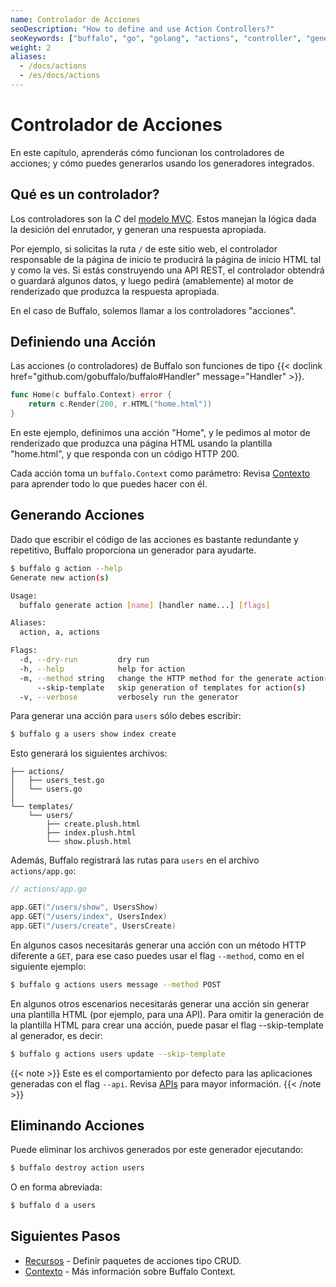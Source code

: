 ```yaml
---
name: Controlador de Acciones
seoDescription: "How to define and use Action Controllers?"
seoKeywords: ["buffalo", "go", "golang", "actions", "controller", "generator"]
weight: 2
aliases:
  - /docs/actions
  - /es/docs/actions
---
```


# Controlador de Acciones

En este capítulo, aprenderás cómo funcionan los controladores de acciones; y cómo puedes generarlos usando los generadores integrados.

## Qué es un controlador?

Los controladores son la *C* del [modelo MVC](https://es.wikipedia.org/wiki/Modelo%E2%80%93vista%E2%80%93controlador). Estos manejan la lógica dada la desición del enrutador, y generan una respuesta apropiada.

Por ejemplo, si solicitas la ruta `/` de este sitio web, el controlador responsable de la página de inicio te producirá la página de inicio HTML tal y como la ves. Si estás construyendo una API REST, el controlador obtendrá o guardará algunos datos, y luego pedirá (amablemente) al motor de renderizado que produzca la respuesta apropiada.

En el caso de Buffalo, solemos llamar a los controladores "acciones".
## Definiendo una Acción

Las acciones (o controladores) de Buffalo son funciones de tipo {{< doclink href="github.com/gobuffalo/buffalo#Handler" message="Handler" >}}.

```go
func Home(c buffalo.Context) error {
	return c.Render(200, r.HTML("home.html"))
}
```

En este ejemplo, definimos una acción "Home", y le pedimos al motor de renderizado que produzca una página HTML usando la plantilla "home.html", y que responda con un código HTTP 200.

Cada acción toma un `buffalo.Context` como parámetro: Revisa [Contexto](/es/documentation/request_handling/context) para aprender todo lo que puedes hacer con él.

## Generando Acciones

Dado que escribir el código de las acciones es bastante redundante y repetitivo, Buffalo proporciona un generador para ayudarte.

```bash
$ buffalo g action --help
Generate new action(s)

Usage:
  buffalo generate action [name] [handler name...] [flags]

Aliases:
  action, a, actions

Flags:
  -d, --dry-run         dry run
  -h, --help            help for action
  -m, --method string   change the HTTP method for the generate action(s) (default "GET")
      --skip-template   skip generation of templates for action(s)
  -v, --verbose         verbosely run the generator
```

Para generar una acción para `users` sólo debes escribir:

```bash
$ buffalo g a users show index create
```

Esto generará los siguientes archivos:

```erb
├── actions/
│	├── users_test.go
│	└── users.go
│
└── templates/
	└── users/
		├── create.plush.html
		├── index.plush.html
		└── show.plush.html
```

Además, Buffalo registrará las rutas para `users` en el archivo `actions/app.go`:

```go
// actions/app.go

app.GET("/users/show", UsersShow)
app.GET("/users/index", UsersIndex)
app.GET("/users/create", UsersCreate)
```

En algunos casos necesitarás generar una acción con un método HTTP diferente a `GET`, para ese caso puedes usar el flag `--method`, como en el siguiente ejemplo:

```bash
$ buffalo g actions users message --method POST
```

En algunos otros escenarios necesitarás generar una acción sin generar una plantilla HTML (por ejemplo, para una API). Para omitir la generación de la plantilla HTML para crear una acción, puede pasar el flag --skip-template al generador, es decir:

```bash
$ buffalo g actions users update --skip-template
```

{{< note >}}
Este es el comportamiento por defecto para las aplicaciones generadas con el flag `--api`. Revisa [APIs](/documentation/guides/apis/) para mayor información.
{{< /note >}}

## Eliminando Acciones

Puede eliminar los archivos generados por este generador ejecutando:

```bash
$ buffalo destroy action users
```

O en forma abreviada:

```bash
$ buffalo d a users
```

## Siguientes Pasos

* [Recursos](/documentation/request_handling/resources) - Definir paquetes de acciones tipo CRUD.
* [Contexto](/documentation/request_handling/context) - Más información sobre Buffalo Context.

